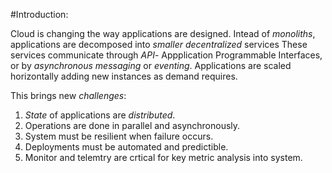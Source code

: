 #Introduction:

Cloud is changing the way applications are designed.
Intead of _monoliths_, applications are decomposed into _smaller decentralized_ services
These services communicate through _API_- Appplication Programmable Interfaces, or by _asynchronous messaging_ or _eventing_. Applications are scaled horizontally adding new instances as demand requires.

This brings new *challenges*:
1. *State* of applications are _distributed_.
2. Operations are done in parallel and asynchronously. 
3. System must be resilient when failure occurs.
4. Deployments must be automated and predictible.
5. Monitor and telemtry are crtical for key metric analysis into system.
